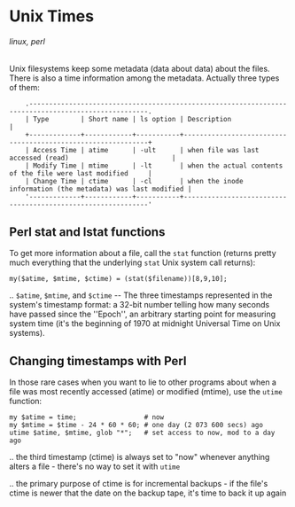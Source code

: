 # Unix Times
###### linux, perl

Unix filesystems keep some metadata (data about data) about the files. There is also a time information among the metadata. Actually three types of them:

        .----------------------------------------------------------------------------------------------------.
        | Type        | Short name | ls option | Description                                                 |
        +-------------+------------+-----------+-------------------------------------------------------------+
        | Access Time | atime      | -ult      | when file was last accessed (read)                          |
        | Modify Time | mtime      | -lt       | when the actual contents of the file were last modified     |
        | Change Time | ctime      | -cl       | when the inode information (the metadata) was last modified |
        '-------------+------------+-----------+-------------------------------------------------------------'
<!-- Original table data:
Type;Short name;ls option;Description
Access Time;atime;-ult;when file was last accessed (read)
Modify Time;mtime;-lt;when the actual contents of the file were last modified
Change Time;ctime;-cl;when the inode information (the metadata) was last modified
-->

## Perl stat and lstat functions

To get more information about a file, call the `stat` function (returns pretty much everything that the underlying `stat` Unix system call returns):

    my($atime, $mtime, $ctime) = (stat($filename))[8,9,10];

.. `$atime`, `$mtime`, and `$ctime` -- The three timestamps represented in the system's timestamp format: a 32-bit number telling how many seconds have passed since the ''Epoch'', an arbitrary starting point for measuring system time (it's the beginning of 1970 at midnight Universal Time on Unix systems).

## Changing timestamps with Perl

In those rare cases when you want to lie to other programs about when a file was most recently accessed (atime) or modified (mtime), use the `utime` function:

    my $atime = time;                 # now
    my $mtime = $time - 24 * 60 * 60; # one day (2 073 600 secs) ago
    utime $atime, $mtime, glob "*";   # set access to now, mod to a day ago

.. the third timestamp (ctime) is always set to "now" whenever anything alters a file - there's no way to set it with `utime`

.. the primary purpose of ctime is for incremental backups - if the file's ctime is newer that the date on the backup tape, it's time to back it up again
